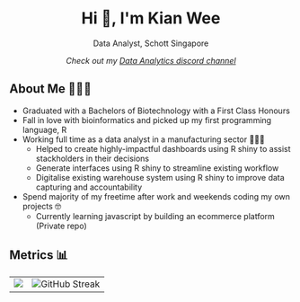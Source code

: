 <h1 align="center">Hi 👋, I'm Kian Wee</h1>
<p align="center">Data Analyst, Schott Singapore</p>
<p align="center"><em>Check out my <a href="https://discord.gg/NC8Gk9H">Data Analytics discord channel</a></em></p>

## About Me 🙋🏻‍♂️
- Graduated with a Bachelors of Biotechnology with a First Class Honours
- Fall in love with bioinformatics and picked up my first programming language, R
- Working full time as a data analyst in a manufacturing sector 👨🏻‍💻
  * Helped to create highly-impactful dashboards using R shiny to assist stackholders in their decisions
  * Generate interfaces using R shiny to streamline existing workflow
  * Digitalise existing warehouse system using R shiny to improve data capturing and accountability
- Spend majority of my freetime after work and weekends coding my own projects 🤓
  * Currently learning javascript by building an ecommerce platform (Private repo)

## Metrics 📊

<table>
  <tr>
    <td valign="top"><img src="https://github-readme-stats.vercel.app/api?username=kianweelee&count_private=true&show_icons=true&include_all_commits=true&title_color=fff&icon_color=79ff97&text_color=9f9f9f&bg_color=151515"/></td>
    <td valign="top"><img src="https://github-readme-streak-stats.herokuapp.com/?user=kianweelee&theme=dark" alt="GitHub Streak" data-canonical-src="https://github-readme-streak-stats.herokuapp.com/?user=kianweelee&theme=dark"/></td>
  </tr>
</table>
  
